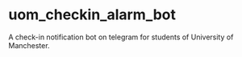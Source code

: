 # uom_checkin_alarm_bot
A check-in notification bot on telegram for students of University of Manchester.
